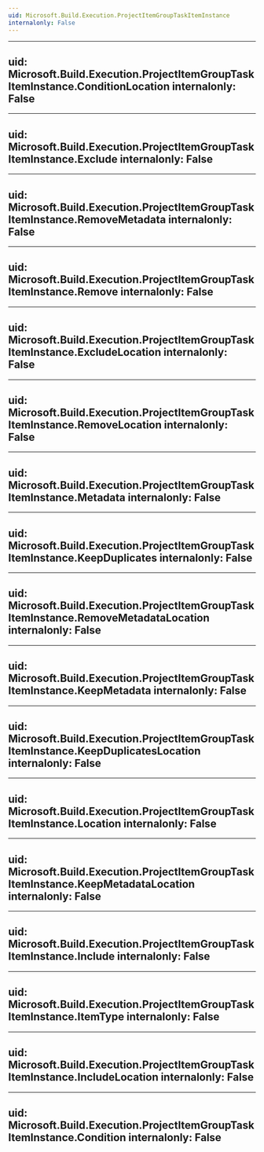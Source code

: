 ```yaml
---
uid: Microsoft.Build.Execution.ProjectItemGroupTaskItemInstance
internalonly: False
---
```


---
uid: Microsoft.Build.Execution.ProjectItemGroupTaskItemInstance.ConditionLocation
internalonly: False
---

---
uid: Microsoft.Build.Execution.ProjectItemGroupTaskItemInstance.Exclude
internalonly: False
---

---
uid: Microsoft.Build.Execution.ProjectItemGroupTaskItemInstance.RemoveMetadata
internalonly: False
---

---
uid: Microsoft.Build.Execution.ProjectItemGroupTaskItemInstance.Remove
internalonly: False
---

---
uid: Microsoft.Build.Execution.ProjectItemGroupTaskItemInstance.ExcludeLocation
internalonly: False
---

---
uid: Microsoft.Build.Execution.ProjectItemGroupTaskItemInstance.RemoveLocation
internalonly: False
---

---
uid: Microsoft.Build.Execution.ProjectItemGroupTaskItemInstance.Metadata
internalonly: False
---

---
uid: Microsoft.Build.Execution.ProjectItemGroupTaskItemInstance.KeepDuplicates
internalonly: False
---

---
uid: Microsoft.Build.Execution.ProjectItemGroupTaskItemInstance.RemoveMetadataLocation
internalonly: False
---

---
uid: Microsoft.Build.Execution.ProjectItemGroupTaskItemInstance.KeepMetadata
internalonly: False
---

---
uid: Microsoft.Build.Execution.ProjectItemGroupTaskItemInstance.KeepDuplicatesLocation
internalonly: False
---

---
uid: Microsoft.Build.Execution.ProjectItemGroupTaskItemInstance.Location
internalonly: False
---

---
uid: Microsoft.Build.Execution.ProjectItemGroupTaskItemInstance.KeepMetadataLocation
internalonly: False
---

---
uid: Microsoft.Build.Execution.ProjectItemGroupTaskItemInstance.Include
internalonly: False
---

---
uid: Microsoft.Build.Execution.ProjectItemGroupTaskItemInstance.ItemType
internalonly: False
---

---
uid: Microsoft.Build.Execution.ProjectItemGroupTaskItemInstance.IncludeLocation
internalonly: False
---

---
uid: Microsoft.Build.Execution.ProjectItemGroupTaskItemInstance.Condition
internalonly: False
---
